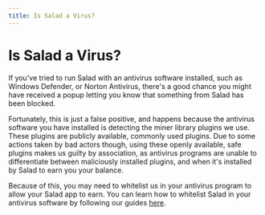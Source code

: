 ```yaml
---
title: Is Salad a Virus?
---
```


# Is Salad a Virus?

If you've tried to run Salad with an antivirus software installed, such as Windows Defender, or Norton Antivirus,
there's a good chance you might have received a popup letting you know that something from Salad has been blocked.

Fortunately, this is just a false positive, and happens because the antivirus software you have installed is detecting
the miner library plugins we use. These plugins are publicly available, commonly used plugins. Due to some actions taken
by bad actors though, using these openly available, safe plugins makes us guilty by association, as antivirus programs
are unable to differentiate between maliciously installed plugins, and when it's installed by Salad to earn you your
balance.

Because of this, you may need to whitelist us in your antivirus program to allow your Salad app to earn. You can learn
how to whitelist Salad in your antivirus software by following our guides
[here](https://support.salad.com/hc/en-us/sections/360008458292-Anti-Virus).
